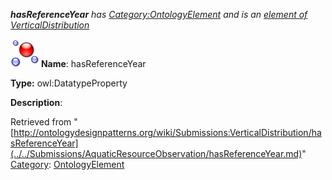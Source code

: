___hasReferenceYear__ has [Category:OntologyElement](../../Category/OntologyElement.md "Category:OntologyElement") and is an [element of](../../Property/ElementOf.md "Property:ElementOf") [VerticalDistribution](../../Submissions/VerticalDistribution.md "Submissions:VerticalDistribution")_


  




[![DatatypeProperty](../../images/thumb/a/a5/DatatypeProperty.gif/45px-DatatypeProperty.gif)](../../Image/DatatypeProperty.gif.md "DatatypeProperty")
__Name__: hasReferenceYear 


__Type:__ owl:DatatypeProperty 


__Description__: 





Retrieved from "[http://ontologydesignpatterns.org/wiki/Submissions:VerticalDistribution/hasReferenceYear](../../Submissions/AquaticResourceObservation/hasReferenceYear.md)"
 [Category](http://ontologydesignpatterns.org/wiki/Special:Categories "Special:Categories"): [OntologyElement](../../Category/OntologyElement.md "Category:OntologyElement")